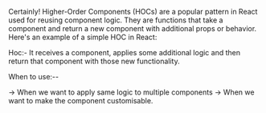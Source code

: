 Certainly! Higher-Order Components (HOCs) are a popular pattern in React used for reusing component logic. They are functions that take a component and return a new component with additional props or behavior. Here's an example of a simple HOC in React:

Hoc:-
It receives a component, applies some additional logic and then return that component with those new functionality.

When to use:--

-> When we want to apply same logic to multiple components
-> When we want to make the component customisable.
